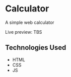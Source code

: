 # Calculator #
A simple web calculator

Live preview: TBS

## Technologies Used ##
* HTML
* CSS
* JS